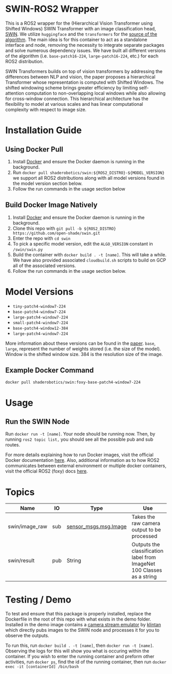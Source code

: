 # SWIN-ROS2 Wrapper

This is a ROS2 wrapper for the (Hierarchical Vision Transformer using Shifted Windows) SWIN Transformer with an image classification head, [SWIN](https://arxiv.org/abs/2103.14030). We utilize `huggingface` and the `transformers` for the [source of the algorithm](https://huggingface.co/microsoft/swin-tiny-patch4-window7-224). The main idea is for this container to act as a standalone interface and node, removing the necessity to integrate separate packages and solve numerous dependency issues. We have built all different versions of the algorithm (i.e. `base-patch16-224`, `large-patch16-224`, etc.) for each ROS2 distribution.

SWIN Transformers builds on top of vision transformers by addressing the differences between NLP and vision, the paper proposes a hierarchical Transformer whose representation is computed with Shifted Windows. The shifted windowing scheme brings greater efficiency by limiting self-attention computation to non-overlapping local windows while also allowing for cross-window connection. This hierarchical architecture has the flexibility to model at various scales and has linear computational complexity with respect to image size.

# Installation Guide

## Using Docker Pull
1. Install [Docker](https://www.docker.com/) and ensure the Docker daemon is running in the background.
2. Run ```docker pull shaderobotics/swin:${ROS2_DISTRO}-${MODEL_VERSION}``` we support all ROS2 distributions along with all model versions found in the model version section below.
3. Follow the run commands in the usage section below

## Build Docker Image Natively
1. Install [Docker](https://www.docker.com/) and ensure the Docker daemon is running in the background.
2. Clone this repo with ```git pull -b ${ROS2_DISTRO} https://github.com/open-shade/swin.git```
3. Enter the repo with ```cd swin```
4. To pick a specific model version, edit the `ALGO_VERSION` constant in `/swin/swin.py`
5. Build the container with ```docker build . -t [name]```. This will take a while. We have also provided associated `cloudbuild.sh` scripts to build on GCP all of the associated versions.
6. Follow the run commands in the usage section below.

# Model Versions

* ```tiny-patch4-window7-224```
* ```base-patch4-window7-224```
* ```large-patch4-window7-224```
* ```small-patch4-window7-224```
* ```base-patch4-window12-384```
* ```large-patch4-window7-224```

More information about these versions can be found in the [paper](https://arxiv.org/abs/2010.11929). `base`, `large`, represent the number of weights stored (i.e. the size of the model). Window is the shifted window size. 384 is the resolution size of the image. 

## Example Docker Command

```bash
docker pull shaderobotics/swin:foxy-base-patch4-window7-224
```

# Usage
## Run the SWIN Node 
Run ```docker run -t [name]```. Your node should be running now. Then, by running ```ros2 topic list,``` you should see all the possible pub and sub routes.

For more details explaining how to run Docker images, visit the official Docker documentation [here](https://docs.docker.com/engine/reference/run/). Also, additional information as to how ROS2 communicates between external environment or multiple docker containers, visit the official ROS2 (foxy) docs [here](https://docs.ros.org/en/foxy/How-To-Guides/Run-2-nodes-in-single-or-separate-docker-containers.html#). 

# Topics

| Name                   | IO  | Type                             | Use                                                               |
|------------------------|-----|----------------------------------|-------------------------------------------------------------------|
| swin/image_raw       | sub | [sensor_msgs.msg.Image](http://docs.ros.org/en/noetic/api/sensor_msgs/html/msg/Image.html)            | Takes the raw camera output to be processed                       |
 | swin/result           | pub | String            | Outputs the classification label from ImageNet 100 Classes as a string |

# Testing / Demo
To test and ensure that this package is properly installed, replace the Dockerfile in the root of this repo with what exists in the demo folder. Installed in the demo image contains a [camera stream emulator](https://github.com/klintan/ros2_video_streamer) by [klintan](https://github.com/klintan) which directly pubs images to the SWIN node and processes it for you to observe the outputs.

To run this, run ```docker build . -t [name]```, then ```docker run -t [name]```. Observing the logs for this will show you what is occuring within the container. If you wish to enter the running container and preform other activities, run ```docker ps```, find the id of the running container, then run ```docker exec -it [containerId] /bin/bash```